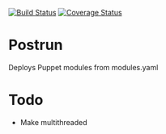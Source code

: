 [![Build Status](https://travis-ci.org/martialblog/postrun.svg?branch=master)](https://travis-ci.org/martialblog/postrun) [![Coverage Status](https://coveralls.io/repos/github/martialblog/postrun/badge.svg?branch=master)](https://coveralls.io/github/martialblog/postrun?branch=master)

# Postrun
Deploys Puppet modules from modules.yaml

# Todo
* Make multithreaded
